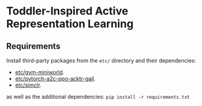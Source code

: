 # Toddler-Inspired Active Representation Learning

## Requirements

Install third-party packages from the `etc/` directory and their dependencies:

- [etc/gym-miniworld](https://github.com/maximecb/gym-miniworld).
- [etc/pytorch-a2c-ppo-acktr-gail](https://github.com/ikostrikov/pytorch-a2c-ppo-acktr-gail).
- [etc/simclr](https://github.com/Spijkervet/SimCLR).

as well as the additional dependencies: `pip install -r requirements.txt`
